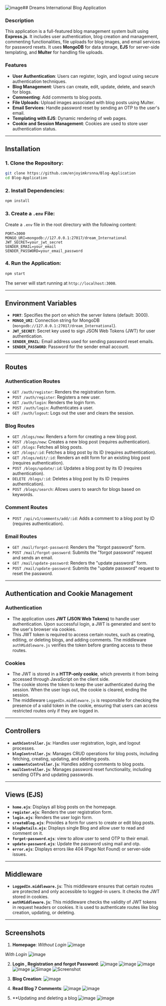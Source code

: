 ![image](https://github.com/user-attachments/assets/c07586b6-a7cf-4045-b7fe-c067bb90856f)## Dreams International Blog Application

### Description

This application is a full-featured blog management system built using **Express.js**. It includes user authentication, blog creation and management, commenting functionalities, file uploads for blog images, and email services for password resets. It uses **MongoDB** for data storage, **EJS** for server-side templating, and **Multer** for handling file uploads.

### Features

- **User Authentication**: Users can register, login, and logout using secure authentication techniques.
- **Blog Management**: Users can create, edit, update, delete, and search for blogs.
- **Commenting**: Add comments to blog posts.
- **File Uploads**: Upload images associated with blog posts using Multer.
- **Email Services**: Handle password reset by sending an OTP to the user's email.
- **Templating with EJS**: Dynamic rendering of web pages.
- **Cookie and Session Management**: Cookies are used to store user authentication status.
  
---

## Installation

### 1. **Clone the Repository:**

```bash
git clone https://github.com/enjoyimkrsnna/Blog-Application
cd Blog-Application
```

### 2. **Install Dependencies:**

```bash
npm install
```

### 3. **Create a `.env` File:**

Create a `.env` file in the root directory with the following content:

```plaintext
PORT=3000
MONGO_URI=mongodb://127.0.0.1:27017/dream_International
JWT_SECRET=your_jwt_secret
SENDER_EMAIL=your_email
SENDER_PASSWORD=your_email_password
```

### 4. **Run the Application:**

```bash
npm start
```

The server will start running at `http://localhost:3000`.

---

## Environment Variables

- **`PORT`**: Specifies the port on which the server listens (default: 3000).
- **`MONGO_URI`**: Connection string for MongoDB (`mongodb://127.0.0.1:27017/dream_International`).
- **`JWT_SECRET`**: Secret key used to sign JSON Web Tokens (JWT) for user authentication.
- **`SENDER_EMAIL`**: Email address used for sending password reset emails.
- **`SENDER_PASSWORD`**: Password for the sender email account.

---

## Routes

### Authentication Routes

- `GET /auth/register`: Renders the registration form.
- `POST /auth/register`: Registers a new user.
- `GET /auth/login`: Renders the login form.
- `POST /auth/login`: Authenticates a user.
- `GET /auth/logout`: Logs out the user and clears the session.

### Blog Routes 

- `GET /blogs/new`: Renders a form for creating a new blog post.
- `POST /blogs/new`: Creates a new blog post (requires authentication).
- `GET /blogs`: Fetches all blog posts.
- `GET /blogs/:id`: Fetches a blog post by its ID (requires authentication).
- `GET /blogs/edit/:id`: Renders an edit form for an existing blog post (requires authentication).
- `POST /blogs/update/:id`: Updates a blog post by its ID (requires authentication).
- `DELETE /blogs/:id`: Deletes a blog post by its ID (requires authentication).
- `POST /blogs/search`: Allows users to search for blogs based on keywords.

### Comment Routes

- `POST /api/v1/comments/add/:id`: Adds a comment to a blog post by ID (requires authentication).

### Email Routes

- `GET /mail/forgot-password`: Renders the "forgot password" form.
- `POST /mail/forgot-password`: Submits the "forgot password" request and sends an email.
- `GET /mail/update-password`: Renders the "update password" form.
- `POST /mail/update-password`: Submits the "update password" request to reset the password.

---

## Authentication and Cookie Management

### Authentication

- The application uses **JWT (JSON Web Tokens)** to handle user authentication. Upon successful login, a JWT is generated and sent to the user's browser via cookies.
- This JWT token is required to access certain routes, such as creating, editing, or deleting blogs, and adding comments. The middleware `authMiddleware.js` verifies the token before granting access to these routes.

### Cookies

- The JWT is stored in a **HTTP-only cookie**, which prevents it from being accessed through JavaScript on the client side.
- The cookie stores the token to keep the user authenticated during the session. When the user logs out, the cookie is cleared, ending the session.
- The middleware `LoggedIn.middleware.js` is responsible for checking the presence of a valid token in the cookie, ensuring that users can access restricted routes only if they are logged in.

---

## Controllers

- **`authController.js`**: Handles user registration, login, and logout processes.
- **`blogController.js`**: Manages CRUD operations for blog posts, including fetching, creating, updating, and deleting posts.
- **`commentsController.js`**: Handles adding comments to blog posts.
- **`mailController.js`**: Manages password reset functionality, including sending OTPs and updating passwords.

---

## Views (EJS)

- **`home.ejs`**: Displays all blog posts on the homepage.
- **`register.ejs`**: Renders the user registration form.
- **`login.ejs`**: Renders the user login form.
- **`createBlog.ejs`**: Provides a form for users to create or edit blog posts.
- **`blogDetails.ejs`**: Displays single Blog and allow user to read and comment on it.
- **`forgot-password.ejs`**: view to allow user to send OTP to their email.
- **`update-password.ejs`**: Update the password using mail and otp.
- **`error.ejs`**: Displays errors like 404 (Page Not Found) or server-side issues.

---

## Middleware

- **`LoggedIn.middleware.js`**: This middleware ensures that certain routes are protected and only accessible to logged-in users. It checks the JWT stored in cookies.
- **`authMiddleware.js`**: This middleware checks the validity of JWT tokens in request headers or cookies. It is used to authenticate routes like blog creation, updating, or deleting.

---

## Screenshots

1. **Homepage**:
   *Without Login*
![image](https://github.com/user-attachments/assets/fbad8392-3b7d-4359-beaa-6258954e4283)

*With Login* 
![image](https://github.com/user-attachments/assets/7d23bb54-bd92-4d97-a8ca-30d1b051737e)

2. **Login , Registration and forgot Password**:
   ![image](https://github.com/user-attachments/assets/7d98f948-909c-4cca-a9d4-3df8fecc9467)
   ![image](https://github.com/user-attachments/assets/41f7d387-84f7-4d0e-bf34-b454e96e76a6)
   ![image](https://github.com/user-attachments/assets/b6c4927f-33e2-4ed0-9846-b7fa5bc2a76f)
  ![image](https://github.com/user-attachments/assets/0c669c24-0d7b-488b-8c86-30f4204c872c)
![Simage](https://github.com/user-attachments/assets/2011252c-b769-4225-b962-4c4f98a55bdb)
![Screenshot](https://github.com/user-attachments/assets/d36ef99f-73b1-4d92-aef8-1a6907767a13)

4. **Blog Creation**: 
![image](https://github.com/user-attachments/assets/5f7f1eb1-e9d1-4fb8-a014-aa8817df4d16)

5. **Read Blog 7 Comments**:
![image](https://github.com/user-attachments/assets/3cc31b4c-83f0-4e45-a79b-273b5f077869)
![image](https://github.com/user-attachments/assets/e4d80c19-5a39-4b28-9cbe-fc30d45592d8)

6. **Updating and deleting a blog
![image](https://github.com/user-attachments/assets/72d1dea0-bd00-4ddc-b2fe-5e8ec3f54ac8)
![image](https://github.com/user-attachments/assets/720f6642-9798-4e6a-aec7-82e68caef843)
 

